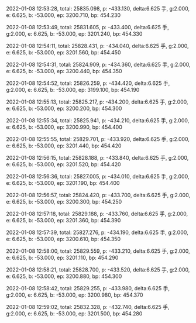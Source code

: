 2022-01-08 12:53:28, total: 25835.098, p: -433.130, delta:6.625 手, g:2.000, e: 6.625, b: -53.000, ep: 3200.710, bp: 454.230

2022-01-08 12:53:49, total: 25831.605, p: -433.400, delta:6.625 手, g:2.000, e: 6.625, b: -53.000, ep: 3201.240, bp: 454.330

2022-01-08 12:54:11, total: 25828.431, p: -434.040, delta:6.625 手, g:2.000, e: 6.625, b: -53.000, ep: 3201.560, bp: 454.450

2022-01-08 12:54:31, total: 25824.909, p: -434.360, delta:6.625 手, g:2.000, e: 6.625, b: -53.000, ep: 3200.440, bp: 454.350

2022-01-08 12:54:52, total: 25826.259, p: -434.420, delta:6.625 手, g:2.000, e: 6.625, b: -53.000, ep: 3199.100, bp: 454.190

2022-01-08 12:55:13, total: 25825.217, p: -434.200, delta:6.625 手, g:2.000, e: 6.625, b: -53.000, ep: 3200.200, bp: 454.300

2022-01-08 12:55:34, total: 25825.941, p: -434.210, delta:6.625 手, g:2.000, e: 6.625, b: -53.000, ep: 3200.990, bp: 454.400

2022-01-08 12:55:55, total: 25829.701, p: -433.920, delta:6.625 手, g:2.000, e: 6.625, b: -53.000, ep: 3201.440, bp: 454.420

2022-01-08 12:56:15, total: 25828.188, p: -433.840, delta:6.625 手, g:2.000, e: 6.625, b: -53.000, ep: 3201.520, bp: 454.420

2022-01-08 12:56:36, total: 25827.005, p: -434.010, delta:6.625 手, g:2.000, e: 6.625, b: -53.000, ep: 3201.190, bp: 454.400

2022-01-08 12:56:57, total: 25824.420, p: -433.700, delta:6.625 手, g:2.000, e: 6.625, b: -53.000, ep: 3200.300, bp: 454.250

2022-01-08 12:57:18, total: 25829.188, p: -433.760, delta:6.625 手, g:2.000, e: 6.625, b: -53.000, ep: 3201.360, bp: 454.390

2022-01-08 12:57:39, total: 25827.276, p: -434.190, delta:6.625 手, g:2.000, e: 6.625, b: -53.000, ep: 3200.610, bp: 454.350

2022-01-08 12:58:00, total: 25829.559, p: -433.210, delta:6.625 手, g:2.000, e: 6.625, b: -53.000, ep: 3201.110, bp: 454.290

2022-01-08 12:58:21, total: 25828.700, p: -433.520, delta:6.625 手, g:2.000, e: 6.625, b: -53.000, ep: 3200.880, bp: 454.300

2022-01-08 12:58:42, total: 25829.255, p: -433.980, delta:6.625 手, g:2.000, e: 6.625, b: -53.000, ep: 3200.980, bp: 454.370

2022-01-08 12:59:02, total: 25832.328, p: -432.740, delta:6.625 手, g:2.000, e: 6.625, b: -53.000, ep: 3201.500, bp: 454.280
